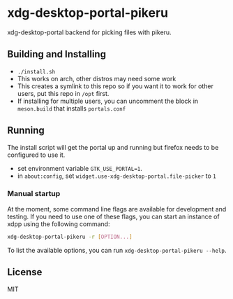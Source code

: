 # xdg-desktop-portal-pikeru

xdg-desktop-portal backend for picking files with pikeru.

## Building and Installing

* `./install.sh`
* This works on arch, other distros may need some work
* This creates a symlink to this repo so if you want it to work for other users, put this repo in `/opt` first.
* If installing for multiple users, you can uncomment the block in `meson.build` that installs `portals.conf`

## Running

The install script will get the portal up and running but firefox needs to be configured to use it.
* set environment variable `GTK_USE_PORTAL=1`.
* in `about:config`, set `widget.use-xdg-desktop-portal.file-picker` to `1`


### Manual startup

At the moment, some command line flags are available for development and
testing. If you need to use one of these flags, you can start an instance of
xdpp using the following command:

```sh
xdg-desktop-portal-pikeru -r [OPTION...]
```

To list the available options, you can run `xdg-desktop-portal-pikeru
--help`.

## License

MIT

[xdg-desktop-portal-termfilechooser]: https://github.com/GermainZ/xdg-desktop-portal-termfilechooser
[xdg-desktop-portal]: https://github.com/flatpak/xdg-desktop-portal
[xdg-desktop-portal-wlr]: https://github.com/emersion/xdg-desktop-portal-wlr
